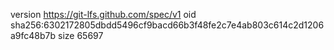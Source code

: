 version https://git-lfs.github.com/spec/v1
oid sha256:6302172805dbdd5496cf9bacd66b3f48fe2c7e4ab803c614c2d1206a9fc48b7b
size 65697
